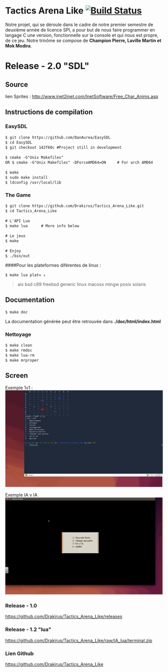 Tactics Arena Like  [![Build Status](https://travis-ci.org/Drakirus/Tactics_Arena_Like.svg?branch=IA_lua)](https://travis-ci.org/Drakirus/Tactics_Arena_Like/branches)
==

Notre projet, qui se déroule dans le cadre de notre premier semestre de deuxième année de licence SPI, a pour but de nous faire programmer en langage C une version, fonctionnelle sur la console et qui nous est propre, de ce jeu. Notre trinôme se compose de **Champion Pierre, Laville Martin et Mok Modira**.


# Release - 2.0 "SDL"

## Source 
lien Sprites : http://www.inet2inet.com/InetSoftware/Free_Char_Anims.asp

## Instructions de compilation

### EasySDL
```
$ git clone https://github.com/DanAurea/EasySDL
$ cd EasySDL
$ git checkout 142f60c #Project still in development

$ cmake -G"Unix Makefiles"
OR $ cmake -G"Unix Makefiles" -DForceAMD64=ON     # For arch AMD64

$ make
$ sudo make install
$ ldconfig /usr/local/lib
```
### The Game
```
$ git clone https://github.com/Drakirus/Tactics_Arena_Like.git
$ cd Tactics_Arena_Like

# L'API Lua
$ make lua      # More info below

# Le jeux
$ make

# Enjoy
$ ./bin/out
```
####Pour les plateformes diférentes de linux :
```
$ make lua plat= ↓
```
> aix bsd c89 freebsd generic linux macosx mingw posix solaris

## Documentation
```
$ make doc
```
La documentation  générée peut être retrouvée dans **./doc/html/index.html**
### Nettoyage
```
$ make clean
$ make rmdoc
$ make lua-rm
$ make mrproper
```
## Screen

Exemple 1v1 :
![1 v 1](ressources/game_player.gif)

Exemple IA v IA
![IA vs IA](ressources/game_ia.gif)

### Release - 1.0 

https://github.com/Drakirus/Tactics_Arena_Like/releases

### Release - 1.2 "lua"

https://github.com/Drakirus/Tactics_Arena_Like/raw/IA_lua/terminal.zip

### Lien Github


https://github.com/Drakirus/Tactics_Arena_Like
